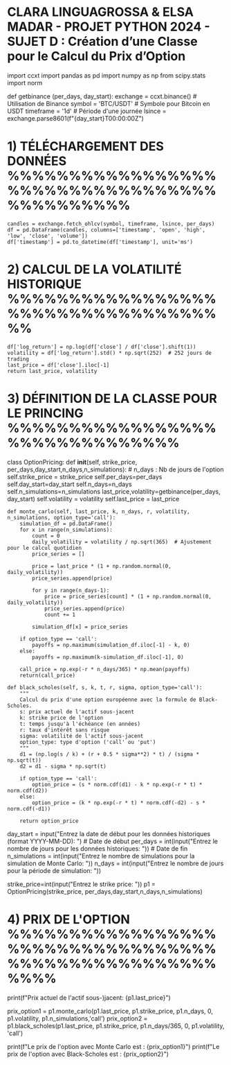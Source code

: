# CLARA LINGUAGROSSA & ELSA MADAR - PROJET PYTHON 2024 - SUJET D : Création d’une Classe pour le Calcul du Prix d’Option

import ccxt
import pandas as pd
import numpy as np
from scipy.stats import norm

def getbinance (per_days, day_start):
    exchange = ccxt.binance()  # Utilisation de Binance
    symbol = 'BTC/USDT'  # Symbole pour Bitcoin en USDT
    timeframe = '1d'  # Période d'une journée
    lsince = exchange.parse8601(f"{day_start}T00:00:00Z")

# 1) TÉLÉCHARGEMENT DES DONNÉES %%%%%%%%%%%%%%%%%%%%%%%%%%%%%%%%%%%%%%%%%%%%
    candles = exchange.fetch_ohlcv(symbol, timeframe, lsince, per_days)
    df = pd.DataFrame(candles, columns=['timestamp', 'open', 'high', 'low', 'close', 'volume'])
    df['timestamp'] = pd.to_datetime(df['timestamp'], unit='ms')

# 2) CALCUL DE LA VOLATILITÉ HISTORIQUE %%%%%%%%%%%%%%%%%%%%%%%%%%%%%%%%%%%%
    df['log_return'] = np.log(df['close'] / df['close'].shift(1))
    volatility = df['log_return'].std() * np.sqrt(252)  # 252 jours de trading
    last_price = df['close'].iloc[-1]
    return last_price, volatility

# 3) DÉFINITION DE LA CLASSE POUR LE PRINCING %%%%%%%%%%%%%%%%%%%%%%%%%%%%%%%
class OptionPricing:
    def __init__(self, strike_price, per_days,day_start,n_days,n_simulations):  # n_days : Nb de jours de l'option
        self.strike_price = strike_price
        self.per_days=per_days
        self.day_start=day_start
        self.n_days=n_days
        self.n_simulations=n_simulations
        last_price,volatility=getbinance(per_days, day_start)
        self.volatility = volatility
        self.last_price = last_price
        
    def monte_carlo(self, last_price, k, n_days, r, volatility, n_simulations, option_type='call'):
        simulation_df = pd.DataFrame()
        for x in range(n_simulations):
            count = 0
            daily_volatility = volatility / np.sqrt(365)  # Ajustement pour le calcul quotidien
            price_series = []
            
            price = last_price * (1 + np.random.normal(0, daily_volatility))
            price_series.append(price)
            
            for y in range(n_days-1):
                price = price_series[count] * (1 + np.random.normal(0, daily_volatility))
                price_series.append(price)
                count += 1

            simulation_df[x] = price_series
            
        if option_type == 'call':
            payoffs = np.maximum(simulation_df.iloc[-1] - k, 0) 
        else:
            payoffs = np.maximum(k-simulation_df.iloc[-1], 0) 
        
        call_price = np.exp(-r * n_days/365) * np.mean(payoffs)
        return(call_price)
    
    def black_scholes(self, s, k, t, r, sigma, option_type='call'):
        """
        Calcul du prix d'une option européenne avec la formule de Black-Scholes.
        s: prix actuel de l'actif sous-jacent
        k: strike price de l'option
        t: temps jusqu'à l'échéance (en années)
        r: taux d'intérêt sans risque
        sigma: volatilité de l'actif sous-jacent
        option_type: type d'option ('call' ou 'put')
        """
        d1 = (np.log(s / k) + (r + 0.5 * sigma**2) * t) / (sigma * np.sqrt(t))
        d2 = d1 - sigma * np.sqrt(t)
        
        if option_type == 'call':
            option_price = (s * norm.cdf(d1) - k * np.exp(-r * t) * norm.cdf(d2))
        else:
            option_price = (k * np.exp(-r * t) * norm.cdf(-d2) - s * norm.cdf(-d1))
        
        return option_price


day_start = input("Entrez la date de début pour les données historiques (format YYYY-MM-DD): ")  # Date de début
per_days = int(input("Entrez le nombre de jours pour les données historiques: ")) # Date de fin
n_simulations = int(input("Entrez le nombre de simulations pour la simulation de Monte Carlo: "))
n_days = int(input("Entrez le nombre de jours pour la période de simulation: "))

strike_price=int(input("Entrez le strike price: "))
p1 = OptionPricing(strike_price, per_days,day_start,n_days,n_simulations) 

# 4) PRIX DE L'OPTION %%%%%%%%%%%%%%%%%%%%%%%%%%%%%%%%%%%%%%%%%%%%%%%%%%%%%%%
print(f"Prix actuel de l'actif sous-)jacent: {p1.last_price}")

prix_option1 = p1.monte_carlo(p1.last_price, p1.strike_price, p1.n_days, 0, p1.volatility, p1.n_simulations,'call')
prix_option2 = p1.black_scholes(p1.last_price, p1.strike_price, p1.n_days/365, 0, p1.volatility, 'call')

print(f"Le prix de l'option avec Monte Carlo est : {prix_option1}")
print(f"Le prix de l'option avec Black-Scholes est : {prix_option2}")


<!---
ClaraLinguagrossa/ClaraLinguagrossa is a ✨ special ✨ repository because its `README.md` (this file) appears on your GitHub profile.
You can click the Preview link to take a look at your changes.
--->
